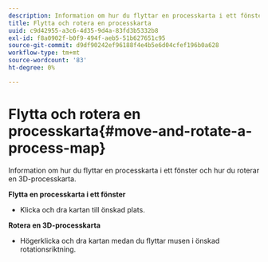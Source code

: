```yaml
---
description: Information om hur du flyttar en processkarta i ett fönster och hur du roterar en 3D-processkarta.
title: Flytta och rotera en processkarta
uuid: c9d42955-a3c6-4d35-9d4a-83fd3b5332b8
exl-id: f8a0902f-b0f9-494f-aeb5-51b627651c95
source-git-commit: d9df90242ef96188f4e4b5e6d04cfef196b0a628
workflow-type: tm+mt
source-wordcount: '83'
ht-degree: 0%

---
```


# Flytta och rotera en processkarta{#move-and-rotate-a-process-map}

Information om hur du flyttar en processkarta i ett fönster och hur du roterar en 3D-processkarta.

**Flytta en processkarta i ett fönster**

* Klicka och dra kartan till önskad plats.

**Rotera en 3D-processkarta**

* Högerklicka och dra kartan medan du flyttar musen i önskad rotationsriktning.
